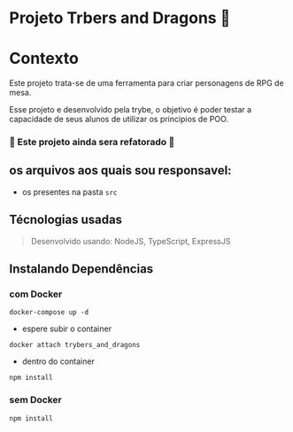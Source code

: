 # Projeto Trbers and Dragons :dragon:

# Contexto
Este projeto trata-se de uma ferramenta para criar personagens de RPG de mesa.

Esse projeto e desenvolvido pela trybe, o objetivo é poder testar a capacidade de seus alunos de utilizar os principios de POO.

### :construction: Este projeto ainda sera refatorado :construction:
## os arquivos aos quais sou responsavel:

 * os presentes na pasta `src`

## Técnologias usadas

> Desenvolvido usando: NodeJS, TypeScript, ExpressJS

## Instalando Dependências

### com Docker 

```
docker-compose up -d
```

* espere subir o container

```
docker attach trybers_and_dragons 
```
* dentro do container

```
npm install 
```
### sem Docker

```
npm install 
```
